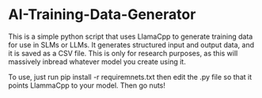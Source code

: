 # AI-Training-Data-Generator
This is a simple python script that uses LlamaCpp to generate training data for use in SLMs or LLMs. It generates structured input and output data, and it is saved as a CSV file. This is only for research purposes, as this will massively inbread whatever model you create using it.

To use, just run pip install -r requiremnets.txt then edit the .py file so that it points LlammaCpp to your model. Then go nuts!
